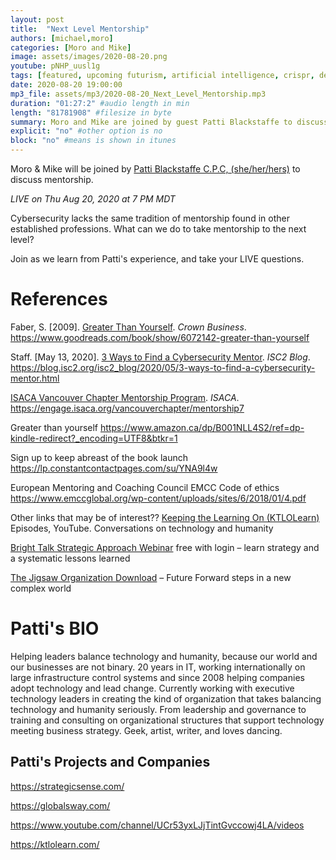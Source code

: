 ```yaml
---
layout: post
title:  "Next Level Mentorship"
authors: [michael,moro]
categories: [Moro and Mike]
image: assets/images/2020-08-20.png
youtube: pNHP_uusl1g
tags: [featured, upcoming futurism, artificial intelligence, crispr, decision intelligence, self-driving cars, machine learning, blockchain]
date: 2020-08-20 19:00:00
mp3_file: assets/mp3/2020-08-20_Next_Level_Mentorship.mp3
duration: "01:27:2" #audio length in min
length: "81781908" #filesize in byte
summary: Moro and Mike are joined by guest Patti Blackstaffe to discuss how to take mentorship to the next level in your career.
explicit: "no" #other option is no
block: "no" #means is shown in itunes
---
```


Moro & Mike will be joined by [Patti Blackstaffe C.P.C, (she/her/hers)](https://www.linkedin.com/in/pattiblackstaffe/) to discuss mentorship.

*LIVE on Thu Aug 20, 2020 at 7 PM MDT*

Cybersecurity lacks the same tradition of mentorship found in other established professions. What can we do to take mentorship to the next level?

Join as we learn from Patti's experience, and take your LIVE questions.

# References

Faber, S. \[2009\]. [Greater Than Yourself](https://www.goodreads.com/book/show/6072142-greater-than-yourself). *Crown Business*. <https://www.goodreads.com/book/show/6072142-greater-than-yourself>

Staff. \[May 13, 2020\]. [3 Ways to Find a Cybersecurity Mentor](https://blog.isc2.org/isc2_blog/2020/05/3-ways-to-find-a-cybersecurity-mentor.html). *ISC2 Blog*. <https://blog.isc2.org/isc2_blog/2020/05/3-ways-to-find-a-cybersecurity-mentor.html>

[ISACA Vancouver Chapter Mentorship Program](https://engage.isaca.org/vancouverchapter/mentorship7). *ISACA*. <https://engage.isaca.org/vancouverchapter/mentorship7>

Greater than yourself
<https://www.amazon.ca/dp/B001NLL4S2/ref=dp-kindle-redirect?_encoding=UTF8&btkr=1>

Sign up to keep abreast of the book launch
<https://lp.constantcontactpages.com/su/YNA9l4w>

European Mentoring and Coaching Council EMCC Code of ethics
<https://www.emccglobal.org/wp-content/uploads/sites/6/2018/01/4.pdf>

Other links that may be of interest??
[Keeping the Learning On (KTLOLearn)](https://www.youtube.com/channel/UCr53yxLJjTintGvccowj4LA) Episodes, YouTube. Conversations on technology and humanity

[Bright Talk Strategic Approach Webinar](https://www.brighttalk.com/webcast/8855/399154?utm_campaign=viewing-history&utm_source=brighttalk-portal&utm_medium=web) free with login – learn strategy and a systematic lessons learned

[The Jigsaw Organization Download](https://www.scopism.com/the-jigsaw-organization-putting-the-pieces-back-together/) – Future Forward steps in a new complex world

# Patti's BIO

Helping leaders balance technology and humanity, because our world and our businesses are not binary. 20 years in IT, working internationally on large infrastructure control systems and since 2008 helping companies adopt technology and lead change. Currently working with executive technology leaders in creating the kind of organization that takes balancing technology and humanity seriously. From leadership and governance to training and consulting on organizational structures that support technology meeting business strategy. Geek, artist, writer, and loves dancing.

## Patti's Projects and Companies

<https://strategicsense.com/>

<https://globalsway.com/>

<https://www.youtube.com/channel/UCr53yxLJjTintGvccowj4LA/videos>

<https://ktlolearn.com/>


